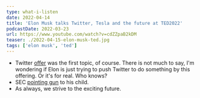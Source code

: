 ```yaml
---
type: what-i-listen
date: 2022-04-14
title: 'Elon Musk talks Twitter, Tesla and the future at TED2022'
podcastDate: 2022-03-23
url: https://www.youtube.com/watch?v=cdZZpaB2kDM
teaser: ./2022-04-15-elon-musk-ted.jpg
tags: ['elon musk', 'ted']
---
```



- Twitter [offer](https://www.nytimes.com/live/2022/04/14/business/elon-musk-twitter) was the first topic, of course. There is not much to say, I'm wondering if Elon is just trying to push Twitter to do something by this offering. Or it's for real. Who knows?
- SEC [pointing gun](https://www.theverge.com/2022/4/14/23025511/elon-musk-sec-funding-secured-tesla-twitter-ted) to his child.
- As always, we strive to the exciting future.
